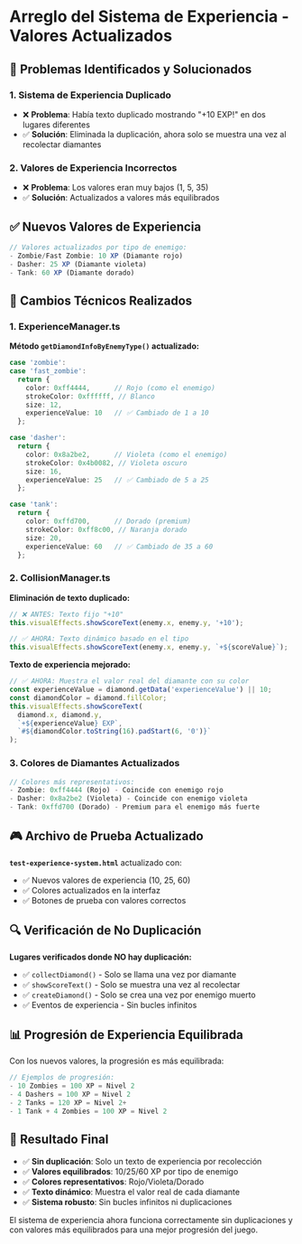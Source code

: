 # Arreglo del Sistema de Experiencia - Valores Actualizados

## 🎯 Problemas Identificados y Solucionados

### 1. **Sistema de Experiencia Duplicado**
- ❌ **Problema**: Había texto duplicado mostrando "+10 EXP!" en dos lugares diferentes
- ✅ **Solución**: Eliminada la duplicación, ahora solo se muestra una vez al recolectar diamantes

### 2. **Valores de Experiencia Incorrectos**
- ❌ **Problema**: Los valores eran muy bajos (1, 5, 35)
- ✅ **Solución**: Actualizados a valores más equilibrados

## ✅ Nuevos Valores de Experiencia

```typescript
// Valores actualizados por tipo de enemigo:
- Zombie/Fast Zombie: 10 XP (Diamante rojo)
- Dasher: 25 XP (Diamante violeta)  
- Tank: 60 XP (Diamante dorado)
```

## 🔧 Cambios Técnicos Realizados

### 1. **ExperienceManager.ts**

**Método `getDiamondInfoByEnemyType()` actualizado:**
```typescript
case 'zombie':
case 'fast_zombie':
  return {
    color: 0xff4444,      // Rojo (como el enemigo)
    strokeColor: 0xffffff, // Blanco
    size: 12,
    experienceValue: 10   // ✅ Cambiado de 1 a 10
  };

case 'dasher':
  return {
    color: 0x8a2be2,      // Violeta (como el enemigo)
    strokeColor: 0x4b0082, // Violeta oscuro
    size: 16,
    experienceValue: 25   // ✅ Cambiado de 5 a 25
  };

case 'tank':
  return {
    color: 0xffd700,      // Dorado (premium)
    strokeColor: 0xff8c00, // Naranja dorado
    size: 20,
    experienceValue: 60   // ✅ Cambiado de 35 a 60
  };
```

### 2. **CollisionManager.ts**

**Eliminación de texto duplicado:**
```typescript
// ❌ ANTES: Texto fijo "+10"
this.visualEffects.showScoreText(enemy.x, enemy.y, '+10');

// ✅ AHORA: Texto dinámico basado en el tipo
this.visualEffects.showScoreText(enemy.x, enemy.y, `+${scoreValue}`);
```

**Texto de experiencia mejorado:**
```typescript
// ✅ AHORA: Muestra el valor real del diamante con su color
const experienceValue = diamond.getData('experienceValue') || 10;
const diamondColor = diamond.fillColor;
this.visualEffects.showScoreText(
  diamond.x, diamond.y, 
  `+${experienceValue} EXP`, 
  `#${diamondColor.toString(16).padStart(6, '0')}`
);
```

### 3. **Colores de Diamantes Actualizados**

```typescript
// Colores más representativos:
- Zombie: 0xff4444 (Rojo) - Coincide con enemigo rojo
- Dasher: 0x8a2be2 (Violeta) - Coincide con enemigo violeta  
- Tank: 0xffd700 (Dorado) - Premium para el enemigo más fuerte
```

## 🎮 Archivo de Prueba Actualizado

**`test-experience-system.html`** actualizado con:
- ✅ Nuevos valores de experiencia (10, 25, 60)
- ✅ Colores actualizados en la interfaz
- ✅ Botones de prueba con valores correctos

## 🔍 Verificación de No Duplicación

**Lugares verificados donde NO hay duplicación:**
- ✅ `collectDiamond()` - Solo se llama una vez por diamante
- ✅ `showScoreText()` - Solo se muestra una vez al recolectar
- ✅ `createDiamond()` - Solo se crea una vez por enemigo muerto
- ✅ Eventos de experiencia - Sin bucles infinitos

## 📊 Progresión de Experiencia Equilibrada

Con los nuevos valores, la progresión es más equilibrada:

```typescript
// Ejemplos de progresión:
- 10 Zombies = 100 XP = Nivel 2
- 4 Dashers = 100 XP = Nivel 2  
- 2 Tanks = 120 XP = Nivel 2+
- 1 Tank + 4 Zombies = 100 XP = Nivel 2
```

## 🚀 Resultado Final

- ✅ **Sin duplicación**: Solo un texto de experiencia por recolección
- ✅ **Valores equilibrados**: 10/25/60 XP por tipo de enemigo
- ✅ **Colores representativos**: Rojo/Violeta/Dorado
- ✅ **Texto dinámico**: Muestra el valor real de cada diamante
- ✅ **Sistema robusto**: Sin bucles infinitos ni duplicaciones

El sistema de experiencia ahora funciona correctamente sin duplicaciones y con valores más equilibrados para una mejor progresión del juego.